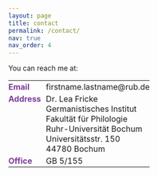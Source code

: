 ```yaml
---
layout: page
title: contact
permalink: /contact/
nav: true
nav_order: 4
---
```


You can reach me at:

<table style="border: none; border-collapse: collapse; width: auto;">
  <tr>
    <td style="padding: 2px 10px 2px 0; font-weight: bold; color: #7d3c98; vertical-align: top;">Email</td>
    <td style="padding: 2px 0;">firstname.lastname@rub.de</td>
  </tr>
  <tr>
    <td style="padding: 2px 10px 2px 0; font-weight: bold; color: #7d3c98; vertical-align: top;">Address</td>
    <td style="padding: 2px 0;">Dr. Lea Fricke<br>Germanistisches Institut<br>Fakultät für Philologie<br>Ruhr-Universität Bochum<br>Universitätsstr. 150<br>44780 Bochum</td>
  </tr>
    <tr>
    <td style="padding: 2px 10px 2px 0; font-weight: bold; color: #7d3c98; vertical-align: top;">Office</td>
    <td style="padding: 2px 0;">GB 5/155</td>
  </tr>
</table>
